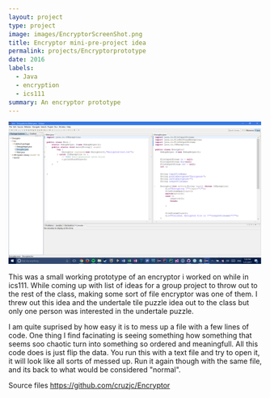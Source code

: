 ```yaml
---
layout: project
type: project
image: images/EncryptorScreenShot.png
title: Encryptor mini-pre-project idea
permalink: projects/Encryptorprototype
date: 2016
labels:
  - Java
  - encryption
  - ics111
summary: An encryptor prototype
---
```


<div class="ui small rounded images">
  <img class="ui image" src="../images/EncryptorScreenShot.png" width="500">
</div>


This was a small working prototype of an encryptor i worked on while in ics111. While coming up with list of ideas for a group project to throw out to the rest of the class, making some sort of file encryptor was one of them. I threw out this idea and the undertale tile puzzle idea out to the class but only one person was interested in the undertale puzzle.

I am quite suprised by how easy it is to mess up a file with a few lines of code. One thing I find facinating is seeing something how something that seems soo chaotic turn into something so ordered and meaningfull. All this code does is just flip the data. You run this with a text file and try to open it, it will look like all sorts of messed up. Run it again though with the same file, and its back to what would be considered "normal".


Source files
https://github.com/cruzjc/Encryptor


